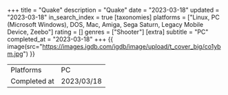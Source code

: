 +++
title = "Quake"
description = "Quake"
date = "2023-03-18"
updated = "2023-03-18"
in_search_index = true
[taxonomies]
platforms = ["Linux, PC (Microsoft Windows), DOS, Mac, Amiga, Sega Saturn, Legacy Mobile Device, Zeebo"]
rating = []
genres = ["Shooter"]
[extra]
subtitle = "PC"
completed_at = "2023-03-18"
+++
{{ image(src="https://images.igdb.com/igdb/image/upload/t_cover_big/co1ybm.jpg") }}

|              |            |
| ------------ | ---------- |
| Platforms    | PC |
| Completed at | 2023/03/18 |

